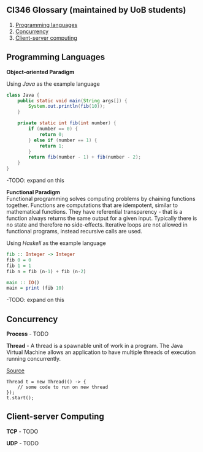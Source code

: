 ## CI346 Glossary (maintained by UoB students)

1. [Programming languages](#programming-languages)
2. [Concurrency](#concurrency)
3. [Client-server computing](#client-server-computing)


Programming Languages
---

**Object-oriented Paradigm** 


Using _Java_ as the example language
```java
class Java {
    public static void main(String args[]) {
        System.out.println(fib(10));
    }

    private static int fib(int number) {
        if (number == 0) {
            return 0;
        } else if (number == 1) {
            return 1;
        }
        return fib(number - 1) + fib(number - 2);
    }
}
```

-TODO: expand on this

**Functional Paradigm**  
Functional programming solves computing problems by chaining functions together. Functions are computations that are idempotent, similar to mathematical functions. They have referential transparency - that is a function always returns the same output for a given input. Typically there is no state and therefore no side-effects. Iterative loops are not allowed in functional programs, instead recursive calls are used.

Using _Haskell_ as the example language
```haskell
fib :: Integer -> Integer
fib 0 = 0
fib 1 = 1
fib n = fib (n-1) + fib (n-2)

main :: IO()
main = print (fib 10)
```
-TODO: expand on this

Concurrency
---

**Process** - TODO


**Thread** - A thread is a spawnable unit of work in a program.
The Java Virtual Machine allows an application to have multiple threads of execution running concurrently.

[Source](https://docs.oracle.com/en/java/javase/11/docs/api/java.base/java/lang/Thread.html)

```
Thread t = new Thread(() -> {
    // some code to run on new thread
});
t.start();
```



Client-server Computing
---

**TCP** - TODO

**UDP** - TODO

